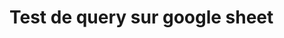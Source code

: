 # Test de query sur google sheet

<html>
<body>
  <script type="text/javascript" src="https://www.gstatic.com/charts/loader.js"></script>
    <script type="text/javascript">

      google.charts.load('current', {'packages':['corechart']});
      google.charts.setOnLoadCallback(drawChart);

    function drawChart() {
      //Requete 
      var queryString = encodeURIComponent('SELECT H, F3:F6 LIMIT 5 OFFSET 8');

      var query = new google.visualization.Query(
          'https://docs.google.com/spreadsheets/d/1ZdhTerwqhyGxmSyCpfmQGeCHynFL2gcbC-PJ56NzXrE/gviz/tq?sheet=Sheet1&headers=1&tq=' + queryString);
      query.send(handleSampleDataQueryResponse);
    }

    function handleSampleDataQueryResponse(response) {
      if (response.isError()) {
        alert('Error in query: ' + response.getMessage() + ' ' + response.getDetailedMessage());
        return;
      }

      var data = response.getDataTable();
      var chart = new google.visualization.ScatterChart(document.getElementById('chart_div'));
      chart.draw(data, { height: 400 });
    }
  </script>
</body>
</html>
